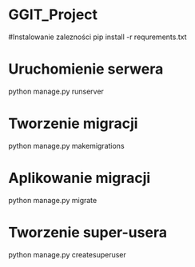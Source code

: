 # GGIT_Project

#Instalowanie zalezności
pip install -r requrements.txt

# Uruchomienie serwera
python manage.py runserver

# Tworzenie migracji
python manage.py makemigrations

# Aplikowanie migracji
python manage.py migrate

# Tworzenie super-usera
python manage.py createsuperuser